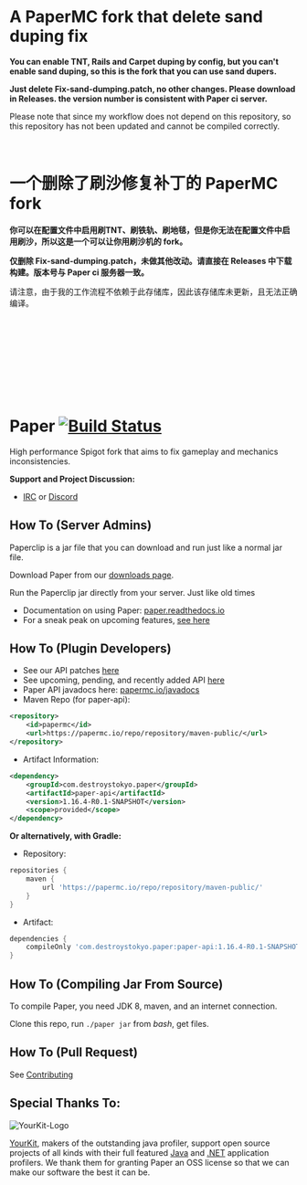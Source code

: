 A PaperMC fork that delete sand duping fix
===========
**You can enable TNT, Rails and Carpet duping by config, but you can't enable sand duping, so this is the fork that you can use sand dupers.**

**Just delete Fix-sand-dumping.patch, no other changes. Please download in Releases. the version number is consistent with Paper ci server.**

Please note that since my workflow does not depend on this repository, so this repository has not been updated and cannot be compiled correctly.

<br/>

一个删除了刷沙修复补丁的 PaperMC fork
===========
**你可以在配置文件中启用刷TNT、刷铁轨、刷地毯，但是你无法在配置文件中启用刷沙，所以这是一个可以让你用刷沙机的 fork。**

**仅删除 Fix-sand-dumping.patch，未做其他改动。请直接在 Releases 中下载构建。版本号与 Paper ci 服务器一致。**

请注意，由于我的工作流程不依赖于此存储库，因此该存储库未更新，且无法正确编译。

<br/>
<br/>
<br/>
<br/>
<br/>
<br/>
<br/>
<br/>

Paper [![Build Status](https://papermc.io/ci/job/Paper-1.16/badge/icon)](https://papermc.io/ci/job/Paper-1.16/)
===========

High performance Spigot fork that aims to fix gameplay and mechanics inconsistencies.


**Support and Project Discussion:**
 - [IRC](https://webchat.esper.net/?channels=paper) or [Discord](https://discord.gg/papermc)


How To (Server Admins)
------
Paperclip is a jar file that you can download and run just like a normal jar file.

Download Paper from our [downloads page](https://papermc.io/downloads).

Run the Paperclip jar directly from your server. Just like old times

  * Documentation on using Paper: [paper.readthedocs.io](https://paper.readthedocs.io/)
  * For a sneak peak on upcoming features, [see here](https://github.com/PaperMC/Paper/projects)

How To (Plugin Developers)
------
 * See our API patches [here](Spigot-API-Patches)
 * See upcoming, pending, and recently added API [here](https://github.com/PaperMC/Paper/projects/6)
 * Paper API javadocs here: [papermc.io/javadocs](https://papermc.io/javadocs/)
 * Maven Repo (for paper-api):
```xml
<repository>
    <id>papermc</id>
    <url>https://papermc.io/repo/repository/maven-public/</url>
</repository>
```
 * Artifact Information:
```xml
<dependency>
    <groupId>com.destroystokyo.paper</groupId>
    <artifactId>paper-api</artifactId>
    <version>1.16.4-R0.1-SNAPSHOT</version>
    <scope>provided</scope>
</dependency>
 ```

**Or alternatively, with Gradle:**

 * Repository:
```groovy
repositories {
    maven {
        url 'https://papermc.io/repo/repository/maven-public/'
    }
}
```
 * Artifact:
```groovy
dependencies {
    compileOnly 'com.destroystokyo.paper:paper-api:1.16.4-R0.1-SNAPSHOT'
}
```

How To (Compiling Jar From Source)
------
To compile Paper, you need JDK 8, maven, and an internet connection.

Clone this repo, run `./paper jar` from *bash*, get files.

How To (Pull Request)
------
See [Contributing](CONTRIBUTING.md)

Special Thanks To:
-------------

![YourKit-Logo](https://www.yourkit.com/images/yklogo.png)

[YourKit](https://www.yourkit.com/), makers of the outstanding java profiler, support open source projects of all kinds with their full featured [Java](https://www.yourkit.com/java/profiler/index.jsp) and [.NET](https://www.yourkit.com/.net/profiler/index.jsp) application profilers. We thank them for granting Paper an OSS license so that we can make our software the best it can be.
